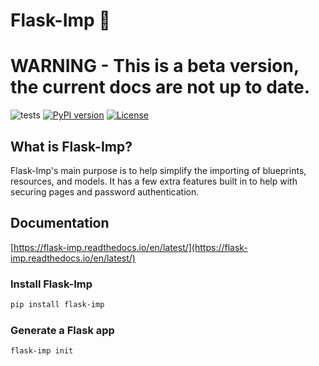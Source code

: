 # Flask-Imp 🧚

# WARNING - This is a beta version, the current docs are not up to date.

![tests](https://github.com/CheeseCake87/flask-imp/actions/workflows/tests.yml/badge.svg)
[![PyPI version](https://img.shields.io/pypi/v/flask-imp)](https://pypi.org/project/flask-imp/)
[![License](https://img.shields.io/github/license/CheeseCake87/flask-imp)](https://raw.githubusercontent.com/CheeseCake87/flask-imp/master/LICENSE)

## What is Flask-Imp?

Flask-Imp's main purpose is to help simplify the importing of blueprints, resources, and models.
It has a few extra features built in to help with securing pages and password authentication.

## Documentation

[https://flask-imp.readthedocs.io/en/latest/](https://flask-imp.readthedocs.io/en/latest/)

### Install Flask-Imp

```bash
pip install flask-imp
```

### Generate a Flask app

```bash
flask-imp init
```
